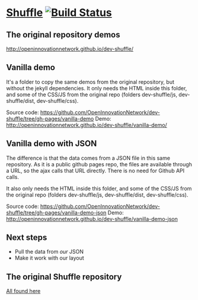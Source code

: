 # [Shuffle](http://vestride.github.io/Shuffle) [![Build Status](https://travis-ci.org/Vestride/Shuffle.svg?branch=master)](https://travis-ci.org/Vestride/Shuffle)

## The original repository demos
http://openinnovationnetwork.github.io/dev-shuffle/

## Vanilla demo
It's a folder to copy the same demos from the original repository, but without the jekyll dependencies.
It only needs the HTML inside this folder, and some of the CSS/JS from the original repo (folders dev-shuffle/js, dev-shuffle/dist, dev-shuffle/css).

Source code: https://github.com/OpenInnovationNetwork/dev-shuffle/tree/gh-pages/vanilla-demo
Demo: http://openinnovationnetwork.github.io/dev-shuffle/vanilla-demo/


## Vanilla demo with JSON
The difference is that the data comes from a JSON file in this same repository. As it is a public github pages repo, the files are available through a URL, so the ajax calls that URL directly. There is no need for Github API calls.

It also only needs the HTML inside this folder, and some of the CSS/JS from the original repo (folders dev-shuffle/js, dev-shuffle/dist, dev-shuffle/css).

Source code: https://github.com/OpenInnovationNetwork/dev-shuffle/tree/gh-pages/vanilla-demo-json
Demo: http://openinnovationnetwork.github.io/dev-shuffle/vanilla-demo-json

## Next steps
- Pull the data from *our* JSON
- Make it work with our layout

## The original Shuffle repository
[All found here](http://vestride.github.io/Shuffle)
